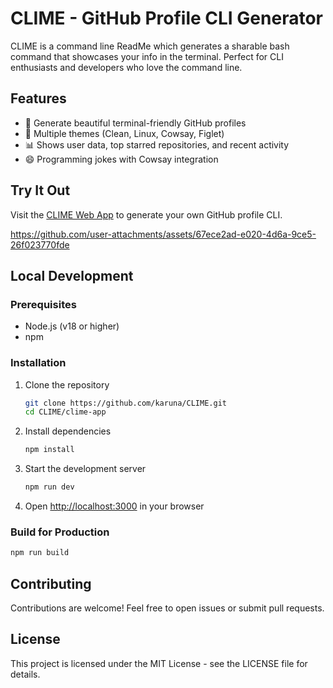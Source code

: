 # CLIME - GitHub Profile CLI Generator

CLIME is a command line ReadMe which generates a sharable bash command that showcases your info in the terminal. Perfect for CLI enthusiasts and developers who love the command line.

## Features

- 🚀 Generate beautiful terminal-friendly GitHub profiles
- 🎨 Multiple themes (Clean, Linux, Cowsay, Figlet)
- 📊 Shows user data, top starred repositories, and recent activity
- 😄 Programming jokes with Cowsay integration

## Try It Out

Visit the [CLIME Web App](https://clime-ftiuwkty1-starlightknowns-projects.vercel.app) to generate your own GitHub profile CLI.



https://github.com/user-attachments/assets/67ece2ad-e020-4d6a-9ce5-26f023770fde




## Local Development

### Prerequisites

- Node.js (v18 or higher)
- npm

### Installation

1. Clone the repository
   ```bash
   git clone https://github.com/karuna/CLIME.git
   cd CLIME/clime-app
   ```

2. Install dependencies
   ```bash
   npm install
   ```

3. Start the development server
   ```bash
   npm run dev
   ```

4. Open [http://localhost:3000](http://localhost:3000) in your browser

### Build for Production

```bash
npm run build
```

## Contributing

Contributions are welcome! Feel free to open issues or submit pull requests.

## License

This project is licensed under the MIT License - see the LICENSE file for details.

